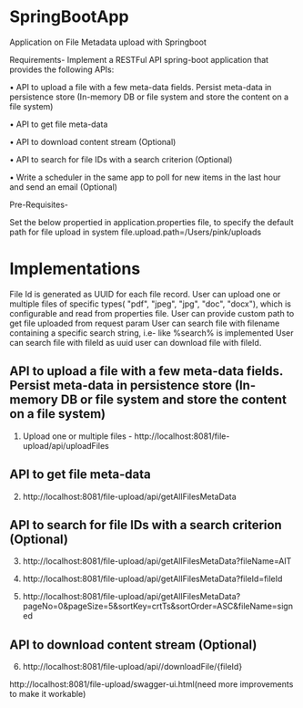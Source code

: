 # SpringBootApp
Application on File Metadata upload with Springboot

Requirements-
Implement a RESTFul API spring-boot application that provides the following APIs:

• API to upload a file with a few meta-data fields. Persist meta-data in persistence store (In-memory DB or file system and store the content on a file system)

• API to get file meta-data

• API to download content stream (Optional)

• API to search for file IDs with a search criterion (Optional)

• Write a scheduler in the same app to poll for new items in the last hour and send an email (Optional)

Pre-Requisites-

Set the below propertied in application.properties file, to specify the default path for file upload in system
file.upload.path=/Users/pink/uploads



 # Implementations
 File Id is generated as UUID for each file record.
 User can upload one or multiple files of specific types( "pdf", "jpeg", "jpg", "doc", "docx"), which is configurable and read from properties file.
 User can provide custom path to get file uploaded from request param 
 User can search file with filename containing a specific search string, i.e- like %search% is implemented
 User can search file with fileId as uuid 
 user can download file with fileId.
 
 

## API to upload a file with a few meta-data fields. Persist meta-data in persistence store (In-memory DB or file system and store the content on a file system)
1. Upload one or multiple files -
  http://localhost:8081/file-upload/api/uploadFiles
 

## API to get file meta-data
2. http://localhost:8081/file-upload/api/getAllFilesMetaData

## API to search for file IDs with a search criterion (Optional) 
3. http://localhost:8081/file-upload/api/getAllFilesMetaData?fileName=AIT

4. http://localhost:8081/file-upload/api/getAllFilesMetaData?fileId=fileId

5. http://localhost:8081/file-upload/api/getAllFilesMetaData?pageNo=0&pageSize=5&sortKey=crtTs&sortOrder=ASC&fileName=signed

##  API to download content stream (Optional)

6. http://localhost:8081/file-upload/api//downloadFile/{fileId}




http://localhost:8081/file-upload/swagger-ui.html(need more improvements to make it workable)
